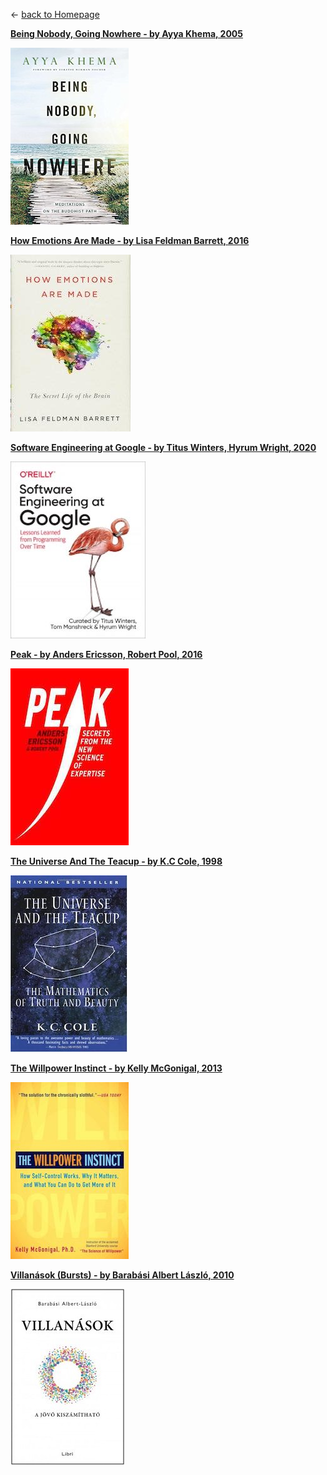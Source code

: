 &leftarrow; [back to Homepage](../index.md)

**[Being Nobody, Going Nowhere - by Ayya Khema, 2005](beingnobody.md)**

[![alt text](beingnobody.jpg "Cover")](beingnobody.html)

**[How Emotions Are Made - by Lisa Feldman Barrett, 2016](how_emotions_are_made.md)**

[![alt text](how_emotions_are_made.jpg "Cover")](how_emotions_are_made.html)

**[Software Engineering at Google - by Titus Winters, Hyrum Wright, 2020](software_eng_at_google.md)**

[![alt text](software_eng_at_google.jpg "Cover")](software_eng_at_google.html)

**[Peak - by Anders Ericsson, Robert Pool, 2016](peak.md)**

[![alt text](peak.jpg "Cover")](peak.html)

**[The Universe And The Teacup - by K.C Cole, 1998](the_universe_and_the_teacup.md)**

[![alt text](the_universe_and_the_teacup.jpg "Cover")](the_universe_and_the_teacup.html)

**[The Willpower Instinct - by Kelly McGonigal, 2013](the_willpower_instinct.md)**

[![alt text](the_willpower_instinct.jpg "Cover")](the_willpower_instinct.html)

**[Villanások (Bursts) - by Barabási Albert László, 2010](villanasok.md)**

[![alt text](villanasok.jpg "Cover")](villanasok.html)
